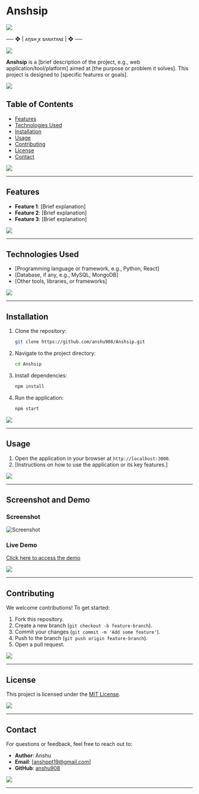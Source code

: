 # Anshsip

<img src="https://user-images.githubusercontent.com/73097560/115834477-dbab4500-a447-11eb-908a-139a6edaec5c.gif">
<p align="center">
   
   ── ❖ | ᴧηsʜ ꭙ sᴧɴᴧᴛᴧɴɪ | ❖ ──

<img src="https://user-images.githubusercontent.com/73097560/115834477-dbab4500-a447-11eb-908a-139a6edaec5c.gif">
<p align="center">

**Anshsip** is a [brief description of the project, e.g., web application/tool/platform] aimed at [the purpose or problem it solves]. This project is designed to [specific features or goals].

<img src="https://user-images.githubusercontent.com/73097560/115834477-dbab4500-a447-11eb-908a-139a6edaec5c.gif">

## Table of Contents

- [Features](#features)
- [Technologies Used](#technologies-used)
- [Installation](#installation)
- [Usage](#usage)
- [Contributing](#contributing)
- [License](#license)
- [Contact](#contact)

<img src="https://user-images.githubusercontent.com/73097560/115834477-dbab4500-a447-11eb-908a-139a6edaec5c.gif">

---

## Features

- **Feature 1**: [Brief explanation]
- **Feature 2**: [Brief explanation]
- **Feature 3**: [Brief explanation]

<img src="https://user-images.githubusercontent.com/73097560/115834477-dbab4500-a447-11eb-908a-139a6edaec5c.gif">

---

## Technologies Used

- [Programming language or framework, e.g., Python, React]
- [Database, if any, e.g., MySQL, MongoDB]
- [Other tools, libraries, or frameworks]

<img src="https://user-images.githubusercontent.com/73097560/115834477-dbab4500-a447-11eb-908a-139a6edaec5c.gif">

---

## Installation

1. Clone the repository:
   ```bash
   git clone https://github.com/anshu908/Anshsip.git
   ```
2. Navigate to the project directory:
   ```bash
   cd Anshsip
   ```
3. Install dependencies:
   ```bash
   npm install
   ```
4. Run the application:
   ```bash
   npm start
   ```

<img src="https://user-images.githubusercontent.com/73097560/115834477-dbab4500-a447-11eb-908a-139a6edaec5c.gif">

---

## Usage

1. Open the application in your browser at `http://localhost:3000`.
2. [Instructions on how to use the application or its key features.]

<img src="https://user-images.githubusercontent.com/73097560/115834477-dbab4500-a447-11eb-908a-139a6edaec5c.gif">

---

## Screenshot and Demo

### Screenshot
![Screenshot](https://via.placeholder.com/800x400.png?text=Project+Screenshot)

### Live Demo
[Click here to access the demo](#)

<img src="https://user-images.githubusercontent.com/73097560/115834477-dbab4500-a447-11eb-908a-139a6edaec5c.gif">

---

## Contributing

We welcome contributions! To get started:

1. Fork this repository.
2. Create a new branch (`git checkout -b feature-branch`).
3. Commit your changes (`git commit -m 'Add some feature'`).
4. Push to the branch (`git push origin feature-branch`).
5. Open a pull request.

<img src="https://user-images.githubusercontent.com/73097560/115834477-dbab4500-a447-11eb-908a-139a6edaec5c.gif">

---

## License

This project is licensed under the [MIT License](LICENSE).

<img src="https://user-images.githubusercontent.com/73097560/115834477-dbab4500-a447-11eb-908a-139a6edaec5c.gif">

---

## Contact

For questions or feedback, feel free to reach out to:

- **Author**: Anshu
- **Email**: [anshppt19@gmail.com]
- **GitHub**: [anshu908](https://github.com/anshu908)

<img src="https://user-images.githubusercontent.com/73097560/115834477-dbab4500-a447-11eb-908a-139a6edaec5c.gif">

---
